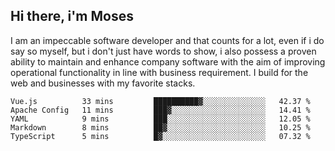 ## Hi there, i'm Moses

I am an impeccable software developer and that counts for a lot, even if i do say so myself, but i don't just have words to show, i also possess a proven ability to maintain and enhance company software with the aim of improving operational functionality in line with business requirement. I build for the web and businesses with my favorite stacks.
<!--START_SECTION:waka-->

```text
Vue.js          33 mins         ██████████▓░░░░░░░░░░░░░░   42.37 %
Apache Config   11 mins         ███▓░░░░░░░░░░░░░░░░░░░░░   14.41 %
YAML            9 mins          ███░░░░░░░░░░░░░░░░░░░░░░   12.05 %
Markdown        8 mins          ██▓░░░░░░░░░░░░░░░░░░░░░░   10.25 %
TypeScript      5 mins          █▓░░░░░░░░░░░░░░░░░░░░░░░   07.32 %
```

<!--END_SECTION:waka-->

